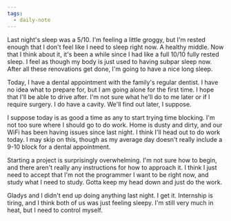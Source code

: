 ```yaml
---
tags:
  - daily-note
---
```

Last night's sleep was a 5/10. I'm feeling a little groggy, but I'm rested enough that I don't feel like I need to sleep right now. A healthy middle. Now that I think about it, it's been a while since I had like a full 10/10 fully rested sleep. I feel as though my body is just used to having subpar sleep now. After all these renovations get done, I'm going to have a nice long sleep.

Today, I have a dental appointment with the family's regular dentist. I have no idea what to prepare for, but I am going alone for the first time. I hope that I'll be able to drive after. I'm not sure what he'll do to me later or if I require surgery. I do have a cavity. We'll find out later, I suppose.

I suppose today is as good a time as any to start trying time blocking. I'm not too sure where I should go to do work. Home is dusty and dirty, and our WiFi has been having issues since last night. I think I'll head out to do work today. I may skip on this, though as my average day doesn't really include a 9-10 block for a dental appointment.

Starting a project is surprisingly overwhelming. I'm not sure how to begin, and there aren't really any instructions for how to approach it. I think I just need to accept that I'm not the programmer I want to be right now, and study what I need to study. Gotta keep my head down and just do the work.

Gladys and I didn't end up doing anything last night. I get it. Internship is tiring, and I think both of us was just feeling sleepy. I'm still very much in heat, but I need to control myself.
